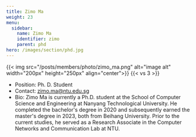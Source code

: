 ```yaml
---
title: Zimo Ma
weight: 23
menu:
  sidebar:
    name: Zimo Ma
    identifier: zimo
    parent: phd
hero: /images/section/phd.jpg
---
```

{{< img src="/posts/members/photo/zimo_ma.png" alt="image alt" width="200px" height="250px" align="center">}}
{{< vs 3 >}}

- Position: Ph. D. Student
- Contact: zimo.ma@ntu.edu.sg
- Bio: Zimo Ma is currently a Ph.D. student at the School of Computer Science and Engineering at Nanyang Technological University. He completed the bachelor's degree in 2020 and subsequently earned the master's degree in 2023, both from Beihang University. Prior to the current studies, he served as a Research Associate in the Computer Networks and Communication Lab at NTU.
